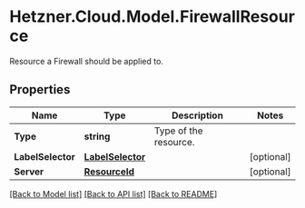# Hetzner.Cloud.Model.FirewallResource
Resource a Firewall should be applied to.

## Properties

Name | Type | Description | Notes
------------ | ------------- | ------------- | -------------
**Type** | **string** | Type of the resource. | 
**LabelSelector** | [**LabelSelector**](LabelSelector.md) |  | [optional] 
**Server** | [**ResourceId**](ResourceId.md) |  | [optional] 

[[Back to Model list]](../../README.md#documentation-for-models) [[Back to API list]](../../README.md#documentation-for-api-endpoints) [[Back to README]](../../README.md)

